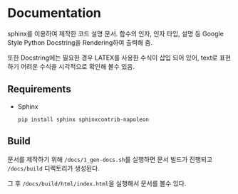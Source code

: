 # Documentation

sphinx를 이용하여 제작한 코드 설명 문서. 함수의 인자, 인자 타입, 설명 등 Google Style Python Docstring을 Rendering하여 출력해 줌. 

또한 Docstring에는 필요한 경우 LATEX를 사용한 수식이 삽입 되어 있어, text로 표현하기 어려운 수식을 시각적으로 확인해 볼수 있음.

## Requirements

* Sphinx

    `pip install sphinx sphinxcontrib-napoleon`

## Build

문서를 제작하기 위해 `/docs/1_gen-docs.sh`를 실행하면 문서 빌드가 진행되고 `/docs/build` 디렉토리가 생성된다.

그 후 `/docs/build/html/index.html`을 실행해서 문서를 볼수 있다.
